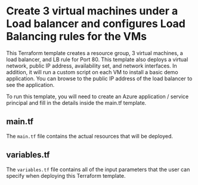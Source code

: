 # Create 3 virtual machines under a Load balancer and configures Load Balancing rules for the VMs

This Terraform template creates a resource group, 3 virtual machines, a load balancer, and LB rule for Port 80. This template also deploys a virtual network, public IP address, availability set, and network interfaces. In addition, it will run a custom script on each VM to install a basic demo application. You can browse to the public IP address of the load balancer to see the application.

To run this template, you will need to create an Azure application / service principal and fill in the details inside the main.tf template.

## main.tf
The `main.tf` file contains the actual resources that will be deployed.

## variables.tf
The `variables.tf` file contains all of the input parameters that the user can specify when deploying this Terraform template.